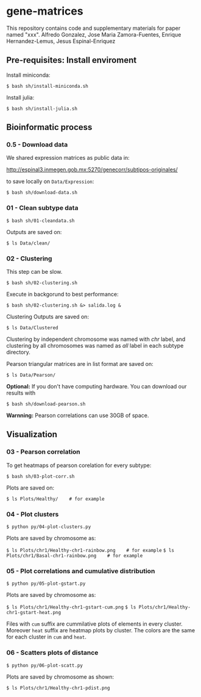 
# gene-matrices
This repository contains code and supplementary materials for paper named "xxx".  Alfredo Gonzalez, Jose Maria Zamora-Fuentes, Enrique Hernandez-Lemus, Jesus Espinal-Enriquez



## Pre-requisites: Install enviroment

Install miniconda:

`$ bash sh/install-miniconda.sh`

Install julia:

`$ bash sh/install-julia.sh`



## Bioinformatic process


### 0.5 - Download data

We shared expression matrices as public data in:

http://espinal3.inmegen.gob.mx:5270/genecorr/subtipos-originales/

to save locally on `Data/Expression`:

`$ bash sh/download-data.sh`


### 01 - Clean subtype data

`$ bash sh/01-cleandata.sh`

Outputs are saved on:

`$ ls Data/clean/`


### 02 - Clustering 

This step can be slow.

`$ bash sh/02-clustering.sh`

Execute in backgorund to best performance:

`$ bash sh/02-clustering.sh &> salida.log &`

Clustering Outputs are saved on:

`$ ls Data/Clustered  `

Clustering by independent chromosome was named with *chr* label, and clustering by all chromosomes was named as *all* label in each subtype directory.

Pearson triangular matrices are in list format are saved on:

`$ ls Data/Pearson/  `

**Optional:** If you don't have computing hardware. You can download our results with

`$ bash sh/download-pearson.sh`

**Warnning:** Pearson correlations can use 30GB of space.



## Visualization

### 03 - Pearson correlation  

To get heatmaps of pearson corelation for every subtype: 

`$ bash sh/03-plot-corr.sh`

Plots are saved on:

`$ ls Plots/Healthy/    # for example`

### 04 - Plot clusters

`$ python py/04-plot-clusters.py`

Plots are saved by chromosome as:

`$ ls Plots/chr1/Healthy-chr1-rainbow.png    # for example`
`$ ls Plots/chr1/Basal-chr1-rainbow.png    # for example`

### 05 - Plot correlations and cumulative distribution

`$ python py/05-plot-gstart.py`

Plots are saved by chromosome as:

`$ ls Plots/chr1/Healthy-chr1-gstart-cum.png`
`$ ls Plots/chr1/Healthy-chr1-gstart-heat.png`

Files with `cum` suffix are cummilative plots of elements in every cluster. Moreover `heat` suffix are heatmap plots by cluster. The colors are the same for each cluster in `cum` and `heat`.

### 06 - Scatters plots of distance

`$ python py/06-plot-scatt.py`

Plots are saved by chromosome as shown:

`$ ls Plots/chr1/Healthy-chr1-pdist.png`


